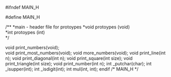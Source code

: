 #ifndef MAIN_H                                                                                                                        

#define MAIN_H

/** 
*main - header file for protoypes
*void protoypes (void)    
*int protoypes (int)   
*/

void print_numbers(void);  
void print_most_numbers(void);
void more_numbers(void); 
void print_line(int n); 
void print_diagonal(int n);
void print_square(int size);
void print_triangle(int size);
void print_number(int n); 
int _putchar(char);
int _isupper(int); 
int _isdigit(int);
int mul(int, int); 
endif /* MAIN_H */

